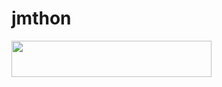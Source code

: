 # jmthon

<p align="left"><a href="https://heroku.com/deploy?template=https://github.com/svxye6/roz"> <img src="https://img.shields.io/badge/Deploy%20To%20Heroku-purple?style=for-the-badge&logo=heroku" width="320" height="58.45"/></a></p>
